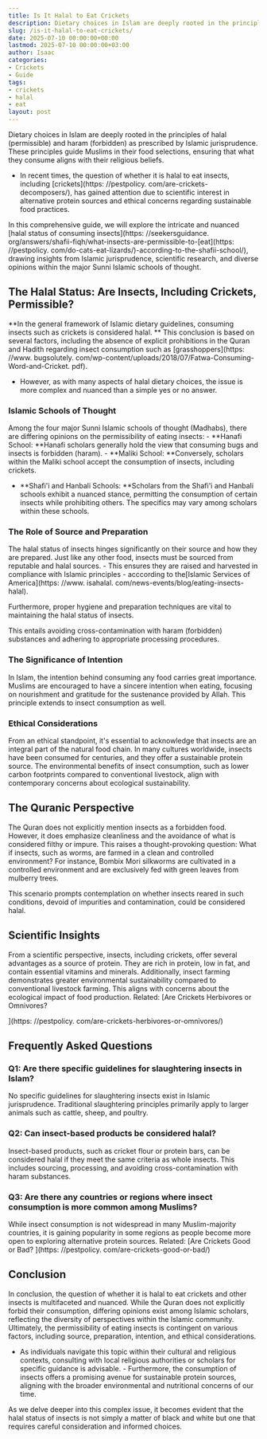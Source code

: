 ```yaml
---
title: Is It Halal to Eat Crickets
description: Dietary choices in Islam are deeply rooted in the principles of halal permissible and haram forbidden as prescribed by Islamic jurisprudence.
slug: /is-it-halal-to-eat-crickets/
date: 2025-07-10 00:00:00+00:00
lastmod: 2025-07-10 00:00:00+03:00
author: Isaac
categories:
- Crickets
- Guide
tags:
- crickets
- halal
- eat
layout: post
---
```


Dietary choices in Islam are deeply rooted in the principles of halal (permissible) and haram (forbidden) as prescribed by Islamic jurisprudence. These principles guide Muslims in their food selections, ensuring that what they consume aligns with their religious beliefs.

- In recent times, the question of whether it is halal to eat insects, including [crickets](https: //pestpolicy. com/are-crickets-decomposers/), has gained attention due to scientific interest in alternative protein sources and ethical concerns regarding sustainable food practices.

In this comprehensive guide, we will explore the intricate and nuanced [halal status of consuming insects](https: //seekersguidance. org/answers/shafii-fiqh/what-insects-are-permissible-to-[eat](https: //pestpolicy. com/do-cats-eat-lizards/)-according-to-the-shafii-school/), drawing insights from Islamic jurisprudence, scientific research, and diverse opinions within the major Sunni Islamic schools of thought.

##  The Halal Status: Are Insects, Including Crickets, Permissible?

**In the general framework of Islamic dietary guidelines, consuming insects such as crickets is considered halal. ** This conclusion is based on several factors, including the absence of explicit prohibitions in the Quran and Hadith regarding insect consumption such as [grasshoppers](https: //www. bugsolutely. com/wp-content/uploads/2018/07/Fatwa-Consuming-Word-and-Cricket. pdf).

- However, as with many aspects of halal dietary choices, the issue is more complex and nuanced than a simple yes or no answer.

###  Islamic Schools of Thought

Among the four major Sunni Islamic schools of thought (Madhabs), there are differing opinions on the permissibility of eating insects: - **Hanafi School: **Hanafi scholars generally hold the view that consuming bugs and insects is forbidden (haram). - **Maliki School: **Conversely, scholars within the Maliki school accept the consumption of insects, including crickets.

- **Shafi'i and Hanbali Schools: **Scholars from the Shafi'i and Hanbali schools exhibit a nuanced stance, permitting the consumption of certain insects while prohibiting others. The specifics may vary among scholars within these schools.

###  The Role of Source and Preparation

The halal status of insects hinges significantly on their source and how they are prepared. Just like any other food, insects must be sourced from reputable and halal sources. - This ensures they are raised and harvested in compliance with Islamic principles - acccording to the[Islamic Services of America](https: //www. isahalal. com/news-events/blog/eating-insects-halal).

Furthermore, proper hygiene and preparation techniques are vital to maintaining the halal status of insects.

This entails avoiding cross-contamination with haram (forbidden) substances and adhering to appropriate processing procedures.

###  The Significance of Intention

In Islam, the intention behind consuming any food carries great importance. Muslims are encouraged to have a sincere intention when eating, focusing on nourishment and gratitude for the sustenance provided by Allah. This principle extends to insect consumption as well.

###  Ethical Considerations

From an ethical standpoint, it's essential to acknowledge that insects are an integral part of the natural food chain. In many cultures worldwide, insects have been consumed for centuries, and they offer a sustainable protein source. The environmental benefits of insect consumption, such as lower carbon footprints compared to conventional livestock, align with contemporary concerns about ecological sustainability.

##  The Quranic Perspective

The Quran does not explicitly mention insects as a forbidden food. However, it does emphasize cleanliness and the avoidance of what is considered filthy or impure. This raises a thought-provoking question: What if insects, such as worms, are farmed in a clean and controlled environment? For instance, Bombix Mori silkworms are cultivated in a controlled environment and are exclusively fed with green leaves from mulberry trees.

This scenario prompts contemplation on whether insects reared in such conditions, devoid of impurities and contamination, could be considered halal.

##  Scientific Insights

From a scientific perspective, insects, including crickets, offer several advantages as a source of protein. They are rich in protein, low in fat, and contain essential vitamins and minerals. Additionally, insect farming demonstrates greater environmental sustainability compared to conventional livestock farming. This aligns with concerns about the ecological impact of food production. Related: [Are Crickets Herbivores or Omnivores?

](https: //pestpolicy. com/are-crickets-herbivores-or-omnivores/)

##  Frequently Asked Questions

###  Q1: Are there specific guidelines for slaughtering insects in Islam?

No specific guidelines for slaughtering insects exist in Islamic jurisprudence. Traditional slaughtering principles primarily apply to larger animals such as cattle, sheep, and poultry.

###  Q2: Can insect-based products be considered halal?

Insect-based products, such as cricket flour or protein bars, can be considered halal if they meet the same criteria as whole insects. This includes sourcing, processing, and avoiding cross-contamination with haram substances.

###  Q3: Are there any countries or regions where insect consumption is more common among Muslims?

While insect consumption is not widespread in many Muslim-majority countries, it is gaining popularity in some regions as people become more open to exploring alternative protein sources. Related: [Are Crickets Good or Bad? ](https: //pestpolicy. com/are-crickets-good-or-bad/)

##  Conclusion

In conclusion, the question of whether it is halal to eat crickets and other insects is multifaceted and nuanced. While the Quran does not explicitly forbid their consumption, differing opinions exist among Islamic scholars, reflecting the diversity of perspectives within the Islamic community. Ultimately, the permissibility of eating insects is contingent on various factors, including source, preparation, intention, and ethical considerations.

- As individuals navigate this topic within their cultural and religious contexts, consulting with local religious authorities or scholars for specific guidance is advisable. - Furthermore, the consumption of insects offers a promising avenue for sustainable protein sources, aligning with the broader environmental and nutritional concerns of our time.

As we delve deeper into this complex issue, it becomes evident that the halal status of insects is not simply a matter of black and white but one that requires careful consideration and informed choices.
